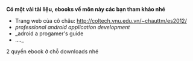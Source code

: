 **Có một vài tài liệu, ebooks về môn này các bạn tham khảo nhé**

  * Trang web của cô châu: http://coltech.vnu.edu.vn/~chauttm/es2012/
  * _professional android application development_
  * _adroid a progamer's guide
  * ...._

2 quyển ebook ở chỗ downloads nhé